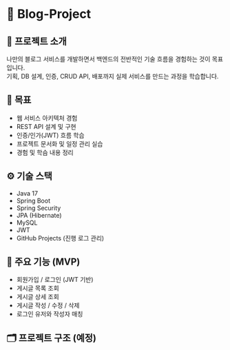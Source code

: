 # 📝 Blog-Project

## 📌 프로젝트 소개
나만의 블로그 서비스를 개발하면서 백엔드의 전반적인 기술 흐름을 경험하는 것이 목표입니다.  
기획, DB 설계, 인증, CRUD API, 배포까지 실제 서비스를 만드는 과정을 학습합니다.

## 🎯 목표
- 웹 서비스 아키텍처 경험
- REST API 설계 및 구현
- 인증/인가(JWT) 흐름 학습
- 프로젝트 문서화 및 일정 관리 실습
- 경험 및 학슴 내용 정리

## ⚙️ 기술 스택
- Java 17
- Spring Boot
- Spring Security
- JPA (Hibernate)
- MySQL
- JWT
- GitHub Projects (진행 로그 관리)

## 🧩 주요 기능 (MVP)
- 회원가입 / 로그인 (JWT 기반)
- 게시글 목록 조회
- 게시글 상세 조회
- 게시글 작성 / 수정 / 삭제
- 로그인 유저와 작성자 매칭

## 🗂️ 프로젝트 구조 (예정)
